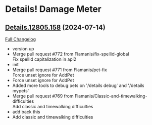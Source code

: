 # Details! Damage Meter

## [Details.12805.158](https://github.com/Tercioo/Details-Damage-Meter/tree/Details.12805.158) (2024-07-14)
[Full Changelog](https://github.com/Tercioo/Details-Damage-Meter/compare/Details.20240711.12804.158...Details.12805.158) 

- version up  
- Merge pull request #772 from Flamanis/fix-spellid-global  
    Fix spellId capitalization in api2  
- init  
- Merge pull request #771 from Flamanis/pet-fix  
    Force unset ignore for AddPet  
- Force unset ignore for AddPet  
- Added more tools to debug pets on '/details debug' and '/details mypets'  
- Merge pull request #769 from Flamanis/Classic-and-timewalking-difficulties  
    Add classic and timewalking difficulties  
- add back this  
- Add classic and timewalking difficulties  
